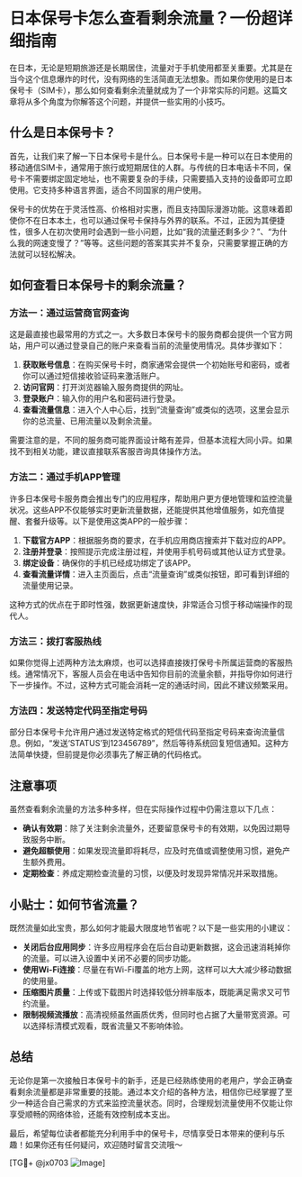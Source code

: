 # 日本保号卡怎么查看剩余流量？一份超详细指南

在日本，无论是短期旅游还是长期居住，流量对于手机使用都至关重要。尤其是在当今这个信息爆炸的时代，没有网络的生活简直无法想象。而如果你使用的是日本保号卡（SIM卡），那么如何查看剩余流量就成为了一个非常实际的问题。这篇文章将从多个角度为你解答这个问题，并提供一些实用的小技巧。

## 什么是日本保号卡？

首先，让我们来了解一下日本保号卡是什么。日本保号卡是一种可以在日本使用的移动通信SIM卡，通常用于旅行或短期居住的人群。与传统的日本电话卡不同，保号卡不需要绑定固定地址，也不需要复杂的手续，只需要插入支持的设备即可立即使用。它支持多种语言界面，适合不同国家的用户使用。

保号卡的优势在于灵活性高、价格相对实惠，而且支持国际漫游功能。这意味着即使你不在日本本土，也可以通过保号卡保持与外界的联系。不过，正因为其便捷性，很多人在初次使用时会遇到一些小问题，比如“我的流量还剩多少？”、“为什么我的网速变慢了？”等等。这些问题的答案其实并不复杂，只需要掌握正确的方法就可以轻松解决。

## 如何查看日本保号卡的剩余流量？

### 方法一：通过运营商官网查询

这是最直接也最常用的方式之一。大多数日本保号卡的服务商都会提供一个官方网站，用户可以通过登录自己的账户来查看当前的流量使用情况。具体步骤如下：

1. **获取账号信息**：在购买保号卡时，商家通常会提供一个初始账号和密码，或者你可以通过短信接收验证码来激活账户。
2. **访问官网**：打开浏览器输入服务商提供的网址。
3. **登录账户**：输入你的用户名和密码进行登录。
4. **查看流量信息**：进入个人中心后，找到“流量查询”或类似的选项，这里会显示你的总流量、已用流量以及剩余流量。

需要注意的是，不同的服务商可能界面设计略有差异，但基本流程大同小异。如果找不到相关功能，建议直接联系客服咨询具体操作方法。

### 方法二：通过手机APP管理

许多日本保号卡服务商会推出专门的应用程序，帮助用户更方便地管理和监控流量状况。这些APP不仅能够实时更新流量数据，还能提供其他增值服务，如充值提醒、套餐升级等。以下是使用这类APP的一般步骤：

1. **下载官方APP**：根据服务商的要求，在手机应用商店搜索并下载对应的APP。
2. **注册并登录**：按照提示完成注册过程，并使用手机号码或其他认证方式登录。
3. **绑定设备**：确保你的手机已经成功绑定了该APP。
4. **查看流量详情**：进入主页面后，点击“流量查询”或类似按钮，即可看到详细的流量使用记录。

这种方式的优点在于即时性强，数据更新速度快，非常适合习惯于移动端操作的现代人。

### 方法三：拨打客服热线

如果你觉得上述两种方法太麻烦，也可以选择直接拨打保号卡所属运营商的客服热线。通常情况下，客服人员会在电话中告知你目前的流量余额，并指导你如何进行下一步操作。不过，这种方式可能会消耗一定的通话时间，因此不建议频繁采用。

### 方法四：发送特定代码至指定号码

部分日本保号卡允许用户通过发送特定格式的短信代码至指定号码来查询流量信息。例如，“发送‘STATUS’到123456789”，然后等待系统回复短信通知。这种方法简单快捷，但前提是你必须事先了解正确的代码格式。

## 注意事项

虽然查看剩余流量的方法多种多样，但在实际操作过程中仍需注意以下几点：

- **确认有效期**：除了关注剩余流量外，还要留意保号卡的有效期，以免因过期导致服务中断。
- **避免超额使用**：如果发现流量即将耗尽，应及时充值或调整使用习惯，避免产生额外费用。
- **定期检查**：养成定期检查流量的习惯，以便及时发现异常情况并采取措施。

## 小贴士：如何节省流量？

既然流量如此宝贵，那么如何才能最大限度地节省呢？以下是一些实用的小建议：

- **关闭后台应用同步**：许多应用程序会在后台自动更新数据，这会迅速消耗掉你的流量。可以进入设置中关闭不必要的同步功能。
- **使用Wi-Fi连接**：尽量在有Wi-Fi覆盖的地方上网，这样可以大大减少移动数据的使用量。
- **压缩图片质量**：上传或下载图片时选择较低分辨率版本，既能满足需求又可节约流量。
- **限制视频流播放**：高清视频虽然画质优秀，但同时也占据了大量带宽资源。可以选择标清模式观看，既省流量又不影响体验。

## 总结

无论你是第一次接触日本保号卡的新手，还是已经熟练使用的老用户，学会正确查看剩余流量都是非常重要的技能。通过本文介绍的各种方法，相信你已经掌握了至少一种适合自己需求的方式来监控流量状态。同时，合理规划流量使用不仅能让你享受顺畅的网络体验，还能有效控制成本支出。

最后，希望每位读者都能充分利用手中的保号卡，尽情享受日本带来的便利与乐趣！如果你还有任何疑问，欢迎随时留言交流哦～

[TG💪+ @jx0703 ![Image](https://github.com/user-attachments/assets/dbca1d08-cadb-493c-b0ec-ad6f7a83f270)]